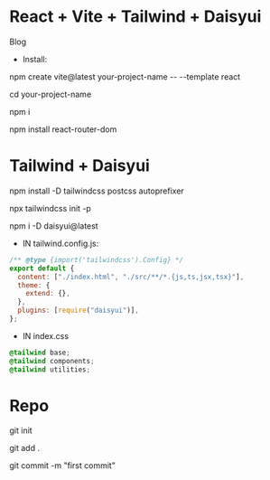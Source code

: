 # React + Vite + Tailwind + Daisyui

Blog

- Install:

npm create vite@latest your-project-name -- --template react

cd your-project-name

npm i

npm install react-router-dom

# Tailwind + Daisyui

npm install -D tailwindcss postcss autoprefixer

npx tailwindcss init -p

npm i -D daisyui@latest

- IN tailwind.config.js:

```javascript
/** @type {import('tailwindcss').Config} */
export default {
  content: ["./index.html", "./src/**/*.{js,ts,jsx,tsx}"],
  theme: {
    extend: {},
  },
  plugins: [require("daisyui")],
};
```

- IN index.css

```css
@tailwind base;
@tailwind components;
@tailwind utilities;
```

# Repo

git init

git add .

git commit -m "first commit"
